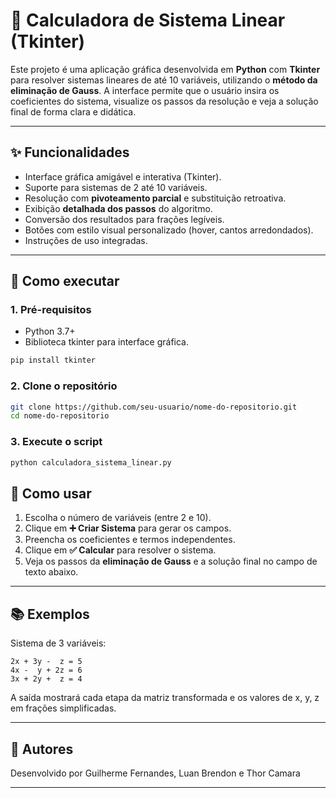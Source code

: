 # 🔢 Calculadora de Sistema Linear (Tkinter)

Este projeto é uma aplicação gráfica desenvolvida em **Python** com **Tkinter** para resolver sistemas lineares de até 10 variáveis, utilizando o **método da eliminação de Gauss**. A interface permite que o usuário insira os coeficientes do sistema, visualize os passos da resolução e veja a solução final de forma clara e didática.

---

## ✨ Funcionalidades

- Interface gráfica amigável e interativa (Tkinter).
- Suporte para sistemas de 2 até 10 variáveis.
- Resolução com **pivoteamento parcial** e substituição retroativa.
- Exibição **detalhada dos passos** do algoritmo.
- Conversão dos resultados para frações legíveis.
- Botões com estilo visual personalizado (hover, cantos arredondados).
- Instruções de uso integradas.

---

## 🚀 Como executar

### 1. Pré-requisitos

- Python 3.7+
- Biblioteca tkinter para interface gráfica.
```bash
pip install tkinter
```

### 2. Clone o repositório

```bash
git clone https://github.com/seu-usuario/nome-do-repositorio.git
cd nome-do-repositorio
```
### 3. Execute o script
```bash
python calculadora_sistema_linear.py
```
## 🧠 Como usar

1. Escolha o número de variáveis (entre 2 e 10).
2. Clique em **➕ Criar Sistema** para gerar os campos.
3. Preencha os coeficientes e termos independentes.
4. Clique em **✅ Calcular** para resolver o sistema.
5. Veja os passos da **eliminação de Gauss** e a solução final no campo de texto abaixo.

---

## 📚 Exemplos

Sistema de 3 variáveis:
```
2x + 3y -  z = 5  
4x -  y + 2z = 6  
3x + 2y +  z = 4
```

A saída mostrará cada etapa da matriz transformada e os valores de x, y, z em frações simplificadas.

---

## 🙋 Autores

Desenvolvido por Guilherme Fernandes, Luan Brendon e Thor Camara

---
